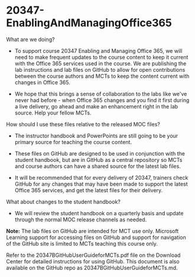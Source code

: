 # 20347-EnablingAndManagingOffice365



What are we doing?


- To support course 20347 Enabling and Managing Office 365, we will need to make frequent updates to the course content to keep it current with the Office 365 services used in the course. We are publishing the lab instructions and lab files on GitHub to allow for open contributions between the course authors and MCTs to keep the content current with changes in Office 365.

- We hope that this brings a sense of collaboration to the labs like we've never had before - when Office 365 changes and you find it first during a live delivery, go ahead and make an enhancement right in the lab source. Help your fellow MCTs.



How should I use these files relative to the released MOC files?


- The instructor handbook and PowerPoints are still going to be your primary source for teaching the course content.

- These files on GitHub are designed to be used in conjunction with the student handbook, but are in GitHub as a central repository so MCTs and course authors can have a shared source for the latest lab files.

- It will be recommended that for every delivery of 20347, trainers check GitHub for any changes that may have been made to support the latest Office 365 services, and get the latest files for their delivery.



What about changes to the student handbook?
- We will review the student handbook on a quarterly basis and update through the normal MOC release channels as needed.

**Note:** The lab files on GitHub are intended for MCT use only. Microsoft Learning support for accessing files on GitHub and support for navigation of the GitHub site is limited to MCTs teaching this course only.

Refer to the 20347BGitHubUserGuideforMCTs.pdf file on the Download Center for detailed instructions for using GitHub. This document is also available on the GitHub repo as 20347BGitHubUserGuideforMCTs.md.  
